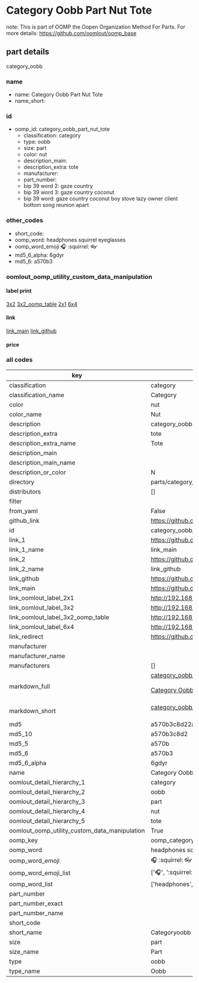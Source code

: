 # Category Oobb Part Nut Tote  

note: This is part of OOMP the Oopen Organization Method For Parts. For more details: https://github.com/oomlout/oomp_base

##  part details
  



category_oobb



### name
* name: Category Oobb Part Nut Tote
* name_short: 
### id
* oomp_id: category_oobb_part_nut_tote
  * classification: category
  * type: oobb
  * size: part
  * color: nut
  * description_main: 
  * description_extra: tote
  * manufacturer: 
  * part_number: 
  * bip 39 word 2: gaze country
  * bip 39 word 3: gaze country coconut
  * bip 39 word: gaze country coconut boy stove lazy owner client bottom song reunion apart

### other_codes
* short_code: 
* oomp_word: headphones squirrel eyeglasses
* oomp_word_emoji :headphones: :squirrel: :eyeglasses:
* md5_6_alpha: 6gdyr
* md5_6: a570b3






### oomlout_oomp_utility_custom_data_manipulation
#### label print
[3x2](http://192.168.1.245:1112/?label=oomp%206gdyr)
[3x2_oomp_table](http://192.168.1.108:1112/?label=oomp%206gdyr)
[2x1](http://192.168.1.242:1112/?label=oomp%206gdyr)
[6x4](http://192.168.1.55:1112/?label=oomp%206gdyr)    

#### link

[link_main](https://github.com/oomlout/oomlout_oomp_version_1_messy/tree/main/parts/category_oobb_part_nut_tote) [link_github](https://github.com/oomlout/oomlout_oomp_version_1_messy/tree/main/parts/category_oobb_part_nut_tote)                             

#### price







### all codes 
| key | value |  
| --- | --- |  
| classification | category |  
| classification_name | Category |  
| color | nut |  
| color_name | Nut |  
| description | category_oobb |  
| description_extra | tote |  
| description_extra_name | Tote |  
| description_main |  |  
| description_main_name |  |  
| description_or_color | N  |  
| directory | parts/category_oobb_part_nut_tote |  
| distributors | [] |  
| filter |  |  
| from_yaml | False |  
| github_link | https://github.com/oomlout/oomlout_oomp_part_src/tree/main/parts/category_oobb_part_nut_tote |  
| id | category_oobb_part_nut_tote |  
| link_1 | https://github.com/oomlout/oomlout_oomp_version_1_messy/tree/main/parts/category_oobb_part_nut_tote |  
| link_1_name | link_main |  
| link_2 | https://github.com/oomlout/oomlout_oomp_version_1_messy/tree/main/parts/category_oobb_part_nut_tote |  
| link_2_name | link_github |  
| link_github | https://github.com/oomlout/oomlout_oomp_version_1_messy/tree/main/parts/category_oobb_part_nut_tote |  
| link_main | https://github.com/oomlout/oomlout_oomp_version_1_messy/tree/main/parts/category_oobb_part_nut_tote |  
| link_oomlout_label_2x1 | http://192.168.1.242:1112/?label=oomp%206gdyr |  
| link_oomlout_label_3x2 | http://192.168.1.245:1112/?label=oomp%206gdyr |  
| link_oomlout_label_3x2_oomp_table | http://192.168.1.108:1112/?label=oomp%206gdyr |  
| link_oomlout_label_6x4 | http://192.168.1.55:1112/?label=oomp%206gdyr |  
| link_redirect | https://github.com/oomlout/oomlout_oomp_version_1_messy/tree/main/parts/category_oobb_part_nut_tote |  
| manufacturer |  |  
| manufacturer_name |  |  
| manufacturers | [] |  
| markdown_full | [category_oobb_part_nut_tote](none)<br>[](none)<br>[Category Oobb Part Nut Tote](none)<br><br> |  
| markdown_short | [category_oobb_part_nut_tote](none)<br><br> |  
| md5 | a570b3c8d22ad3c5f9eb51aa59cc4305 |  
| md5_10 | a570b3c8d2 |  
| md5_5 | a570b |  
| md5_6 | a570b3 |  
| md5_6_alpha | 6gdyr |  
| name | Category Oobb Part Nut Tote |  
| oomlout_detail_hierarchy_1 | category |  
| oomlout_detail_hierarchy_2 | oobb |  
| oomlout_detail_hierarchy_3 | part |  
| oomlout_detail_hierarchy_4 | nut |  
| oomlout_detail_hierarchy_5 | tote |  
| oomlout_oomp_utility_custom_data_manipulation | True |  
| oomp_key | oomp_category_oobb_part_nut_tote |  
| oomp_word | headphones squirrel eyeglasses |  
| oomp_word_emoji | :headphones: :squirrel: :eyeglasses: |  
| oomp_word_emoji_list | [':headphones:', ':squirrel:', ':eyeglasses:'] |  
| oomp_word_list | ['headphones', 'squirrel', 'eyeglasses'] |  
| part_number |  |  
| part_number_exact |  |  
| part_number_name |  |  
| short_code |  |  
| short_name | Categoryoobb |  
| size | part |  
| size_name | Part |  
| type | oobb |  
| type_name | Oobb |  
